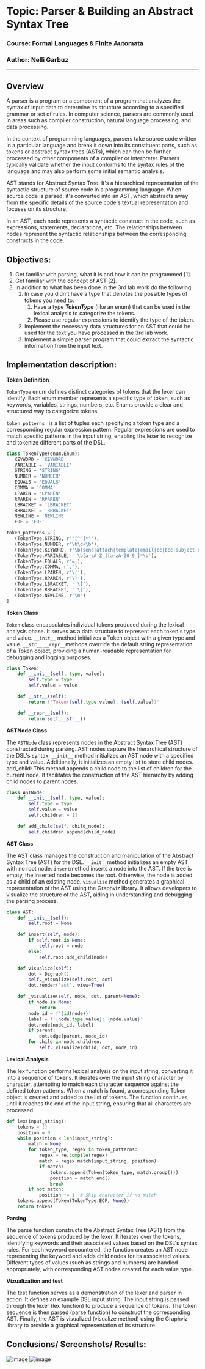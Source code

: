 # Topic: Parser & Building an Abstract Syntax Tree

### Course: Formal Languages & Finite Automata
### Author: Nelli Garbuz

----

## Overview
A parser is a program or a component of a program that analyzes the syntax of input data to determine its structure according to a specified grammar or set of rules. In computer science, parsers are commonly used in areas such as compiler construction, natural language processing, and data processing.

In the context of programming languages, parsers take source code written in a particular language and break it down into its constituent parts, such as tokens or abstract syntax trees (ASTs), which can then be further processed by other components of a compiler or interpreter. Parsers typically validate whether the input conforms to the syntax rules of the language and may also perform some initial semantic analysis.


AST stands for Abstract Syntax Tree. It's a hierarchical representation of the syntactic structure of source code in a programming language. When source code is parsed, it's converted into an AST, which abstracts away from the specific details of the source code's textual representation and focuses on its structure.

In an AST, each node represents a syntactic construct in the code, such as expressions, statements, declarations, etc. The relationships between nodes represent the syntactic relationships between the corresponding constructs in the code. 
## Objectives:
1. Get familiar with parsing, what it is and how it can be programmed [1].
2. Get familiar with the concept of AST [2].
3. In addition to what has been done in the 3rd lab work do the following:
   1. In case you didn't have a type that denotes the possible types of tokens you need to:
      1. Have a type __*TokenType*__ (like an enum) that can be used in the lexical analysis to categorize the tokens. 
      2. Please use regular expressions to identify the type of the token.
   2. Implement the necessary data structures for an AST that could be used for the text you have processed in the 3rd lab work.
   3. Implement a simple parser program that could extract the syntactic information from the input text.


## Implementation description:

**Token Definition**

```TokenType``` enum defines distinct categories of tokens that the lexer can identify. Each enum member represents a specific type of token, such as keywords, variables, strings, numbers, etc. Enums provide a clear and structured way to categorize tokens.

 ```token_patterns ``` is a list of tuples  each specifying a token type and a corresponding regular expression pattern. Regular expressions are used to match specific patterns in the input string, enabling the lexer to recognize and tokenize different parts of the DSL.
 ```python
class TokenType(enum.Enum):
    KEYWORD = 'KEYWORD'
    VARIABLE = 'VARIABLE'
    STRING = 'STRING'
    NUMBER = 'NUMBER'
    EQUALS = 'EQUALS'
    COMMA = 'COMMA'
    LPAREN = 'LPAREN'
    RPAREN = 'RPAREN'
    LBRACKET = 'LBRACKET'
    RBRACKET = 'RBRACKET'
    NEWLINE = 'NEWLINE'
    EOF = 'EOF'

token_patterns = [
    (TokenType.STRING, r'"[^"]*"'),
    (TokenType.NUMBER, r'\b\d+\b'),
    (TokenType.KEYWORD, r'\b(send|attach|template|email|cc|bcc|subject|body)\b'),
    (TokenType.VARIABLE, r'\b[a-zA-Z_][a-zA-Z0-9_]*\b'),
    (TokenType.EQUALS, r'='),
    (TokenType.COMMA, r','),
    (TokenType.LPAREN, r'\('),
    (TokenType.RPAREN, r'\)'),
    (TokenType.LBRACKET, r'\['),
    (TokenType.RBRACKET, r'\]'),
    (TokenType.NEWLINE, r'\n')
]
 ```
**Token Class**

 ```Token``` class encapsulates individual tokens produced during the lexical analysis phase. It serves as a data structure to represent each token's type and value.
 ```__init__``` method initializes a Token object with a given type and value.
  ```__str__``` ```__repr__```methods override the default string representation of a Token object, providing a human-readable representation for debugging and logging purposes.
```python
class Token:
    def __init__(self, type, value):
        self.type = type
        self.value = value

    def __str__(self):
        return f'Token({self.type.value}, {self.value})'

    def __repr__(self):
        return self.__str__()
```
**ASTNode Class**

The ```ASTNode``` class represents nodes in the Abstract Syntax Tree (AST) constructed during parsing. AST nodes capture the hierarchical structure of the DSL's syntax.
```__init__```  method initializes an AST node with a specified type and value. Additionally, it initializes an empty list to store child nodes.
add_child: This method appends a child node to the list of children for the current node. It facilitates the construction of the AST hierarchy by adding child nodes to parent nodes.
```python
class ASTNode:
    def __init__(self, type, value):
        self.type = type
        self.value = value
        self.children = []

    def add_child(self, child_node):
        self.children.append(child_node)
```
**AST Class**

The AST class manages the construction and manipulation of the Abstract Syntax Tree (AST) for the DSL.
```__init__```method initializes an empty AST with no root node.
```insert```method inserts a node into the AST. If the tree is empty, the inserted node becomes the root. Otherwise, the node is added as a child of an existing node.
```visualize``` method generates a graphical representation of the AST using the Graphviz library. It allows developers to visualize the structure of the AST, aiding in understanding and debugging the parsing process.
```python
class AST:
    def __init__(self):
        self.root = None

    def insert(self, node):
        if self.root is None:
            self.root = node
        else:
            self.root.add_child(node)

    def visualize(self):
        dot = Digraph()
        self._visualize(self.root, dot)
        dot.render('ast', view=True)

    def _visualize(self, node, dot, parent=None):
        if node is None:
            return
        node_id = f'{id(node)}'
        label = f'{node.type.value}: {node.value}'
        dot.node(node_id, label)
        if parent:
            dot.edge(parent, node_id)
        for child in node.children:
            self._visualize(child, dot, node_id)
```

**Lexical Analysis**

The lex function performs lexical analysis on the input string, converting it into a sequence of tokens.
It iterates over the input string character by character, attempting to match each character sequence against the defined token patterns.
When a match is found, a corresponding Token object is created and added to the list of tokens.
The function continues until it reaches the end of the input string, ensuring that all characters are processed.
```python
def lex(input_string):
    tokens = []
    position = 0
    while position < len(input_string):
        match = None
        for token_type, regex in token_patterns:
            regex = re.compile(regex)
            match = regex.match(input_string, position)
            if match:
                tokens.append(Token(token_type, match.group()))
                position = match.end()
                break
        if not match:
            position += 1  # Skip character if no match
    tokens.append(Token(TokenType.EOF, None))
    return tokens
```

**Parsing**

The parse function constructs the Abstract Syntax Tree (AST) from the sequence of tokens produced by the lexer.
It iterates over the tokens, identifying keywords and their associated values based on the DSL's syntax rules.
For each keyword encountered, the function creates an AST node representing the keyword and adds child nodes for its associated values.
Different types of values (such as strings and numbers) are handled appropriately, with corresponding AST nodes created for each value type.

**Vizualization and test**

The test function serves as a demonstration of the lexer and parser in action.
It defines an example DSL input string.
The input string is passed through the lexer (lex function) to produce a sequence of tokens.
The token sequence is then parsed (parse function) to construct the corresponding AST.
Finally, the AST is visualized (visualize method) using the Graphviz library to provide a graphical representation of its structure.

## Conclusions/ Screenshots/ Results:
![image](https://github.com/nelldino/DSL-labs/assets/120444803/773704e2-5586-44f0-a793-3007df82296d)
![image](https://github.com/nelldino/DSL-labs/assets/120444803/78bb5d19-90f2-4de5-ade8-804b1ba95994)
